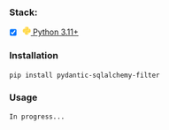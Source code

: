 ### Stack:

- [x] <a href="https://www.python.org/"><img src="https://raw.githubusercontent.com/devicons/devicon/master/icons/python/python-plain.svg" alt="python" width="15" height="15"/>
  Python 3.11+ <br/></a>

### Installation

    pip install pydantic-sqlalchemy-filter

### Usage

    In progress...
